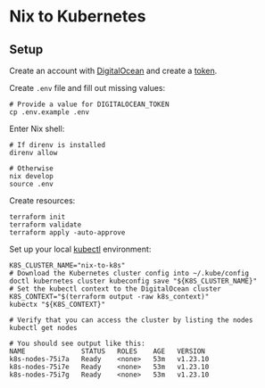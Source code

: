 # Nix to Kubernetes

## Setup

Create an account with [DigitalOcean][do] and create a [token].

Create `.env` file and fill out missing values:

```shell
# Provide a value for DIGITALOCEAN_TOKEN
cp .env.example .env
```

Enter Nix shell:

```shell
# If direnv is installed
direnv allow

# Otherwise
nix develop
source .env
```

Create resources:

```shell
terraform init
terraform validate
terraform apply -auto-approve
```

Set up your local [kubectl] environment:

```shell
K8S_CLUSTER_NAME="nix-to-k8s"
# Download the Kubernetes cluster config into ~/.kube/config
doctl kubernetes cluster kubeconfig save "${K8S_CLUSTER_NAME}"
# Set the kubectl context to the DigitalOcean cluster
K8S_CONTEXT="$(terraform output -raw k8s_context)"
kubectx "${K8S_CONTEXT}"

# Verify that you can access the cluster by listing the nodes
kubectl get nodes

# You should see output like this:
NAME              STATUS   ROLES    AGE   VERSION
k8s-nodes-75i7a   Ready    <none>   53m   v1.23.10
k8s-nodes-75i7e   Ready    <none>   53m   v1.23.10
k8s-nodes-75i7g   Ready    <none>   53m   v1.23.10
```

[do]: https://digitalocean.com
[kubeconfig]: https://kubernetes.io/docs/concepts/configuration/organize-cluster-access-kubeconfig
[kubectl]: https://kubernetes.io/docs/reference/kubectl
[token]: https://docs.digitalocean.com/reference/api/create-personal-access-token
